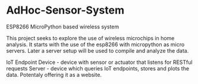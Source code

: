 # AdHoc-Sensor-System
ESP8266 MicroPython based wireless system

This project seeks to explore the use of wireless microchips in home analysis. It starts with the use of the esp8266 with micropython as micro servers. Later a server setup will be used to compile and analyze the data.


IoT Endpoint Device - device with sensor or actuator that listens for RESTful requests
Server - device which queries IoT endpoints, stores and plots the data. Potentaly offering it as a website.